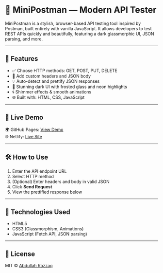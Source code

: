 # 🚀 MiniPostman — Modern API Tester

MiniPostman is a stylish, browser-based API testing tool inspired by Postman, built entirely with vanilla JavaScript. It allows developers to test REST APIs quickly and beautifully, featuring a dark glassmorphic UI, JSON parsing, and more.

---

## 🎯 Features

- ✅ Choose HTTP methods: GET, POST, PUT, DELETE
- 🧾 Add custom headers and JSON body
- 💡 Auto-detect and prettify JSON responses
- 🎨 Stunning dark UI with frosted glass and neon highlights
- 🌀 Shimmer effects & smooth animations
- 🌐 Built with: HTML, CSS, JavaScript

---

## 🚧 Live Demo

🌍 GitHub Pages: [View Demo](https://abdullahrazzaq26.github.io/Modern-API-Tester-MiniPostman-/)  
🌐 Netlify: [Live Site](https://api-tester-minipostman.netlify.app/)

---

## 🛠 How to Use

1. Enter the API endpoint URL  
2. Select HTTP method  
3. (Optional) Enter headers and body in valid JSON  
4. Click **Send Request**  
5. View the prettified response below  

---

## 🧠 Technologies Used

- HTML5  
- CSS3 (Glassmorphism, Animations)  
- JavaScript (Fetch API, JSON parsing)

---

## 📃 License

MIT © [Abdullah Razzaq](https://github.com/abdullahrazzaq26)
